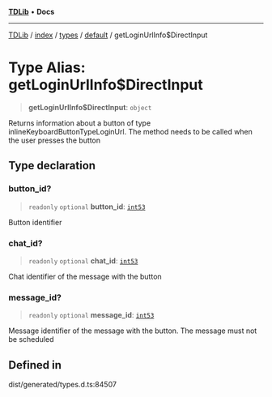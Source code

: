 [**TDLib**](../../../../../../README.md) • **Docs**

***

[TDLib](../../../../../../modules.md) / [index](../../../../../README.md) / [types](../../../README.md) / [default](../README.md) / getLoginUrlInfo$DirectInput

# Type Alias: getLoginUrlInfo$DirectInput

> **getLoginUrlInfo$DirectInput**: `object`

Returns information about a button of type inlineKeyboardButtonTypeLoginUrl. The method needs to be called when the user presses the button

## Type declaration

### button\_id?

> `readonly` `optional` **button\_id**: [`int53`](int53.md)

Button identifier

### chat\_id?

> `readonly` `optional` **chat\_id**: [`int53`](int53.md)

Chat identifier of the message with the button

### message\_id?

> `readonly` `optional` **message\_id**: [`int53`](int53.md)

Message identifier of the message with the button. The message must not be scheduled

## Defined in

dist/generated/types.d.ts:84507
